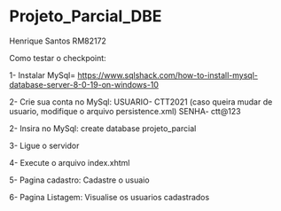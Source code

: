 # Projeto_Parcial_DBE

Henrique Santos
RM82172

Como testar o checkpoint:

1- Instalar MySql= https://www.sqlshack.com/how-to-install-mysql-database-server-8-0-19-on-windows-10

2- Crie sua conta no MySql:  USUARIO- CTT2021 (caso queira mudar de usuario, modifique o arquivo persistence.xml)
							 SENHA- ctt@123
							 							 
2- Insira no MySql: create database projeto_parcial

3- Ligue o servidor

4- Execute o arquivo index.xhtml

5- Pagina cadastro: Cadastre o usuaio

6- Pagina Listagem: Visualise os usuarios cadastrados
